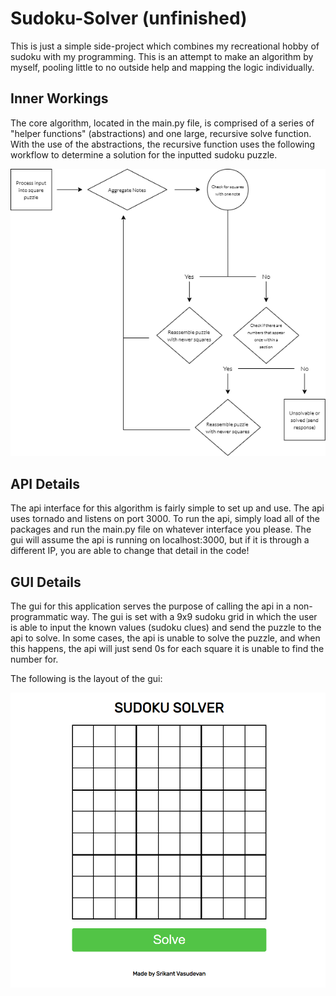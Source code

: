 # Sudoku-Solver (unfinished)

This is just a simple side-project which combines my recreational hobby of sudoku with my programming. This is an attempt to make an algorithm by myself, pooling little to no outside help and mapping the logic individually.

## Inner Workings

The core algorithm, located in the main.py file, is comprised of a series of "helper functions" (abstractions) and one large, recursive solve function. With the use of the abstractions, the recursive function uses the following workflow to determine a solution for the inputted sudoku puzzle.

![Sudoku Workflow Diagram](img/sudoku_diagram.PNG)

## API Details

The api interface for this algorithm is fairly simple to set up and use. The api uses tornado and listens on port 3000. To run the api, simply load all of the packages and run the main.py file on whatever interface you please. The gui will assume the api is running on localhost:3000, but if it is through a different IP, you are able to change that detail in the code!

## GUI Details

The gui for this application serves the purpose of calling the api in a non-programmatic way. The gui is set with a 9x9 sudoku grid in which the user is able to input the known values (sudoku clues) and send the puzzle to the api to solve. In some cases, the api is unable to solve the puzzle, and when this happens, the api will just send 0s for each square it is unable to find the number for.

The following is the layout of the gui:

![GUI Diagram](img/ui_ss.PNG)
